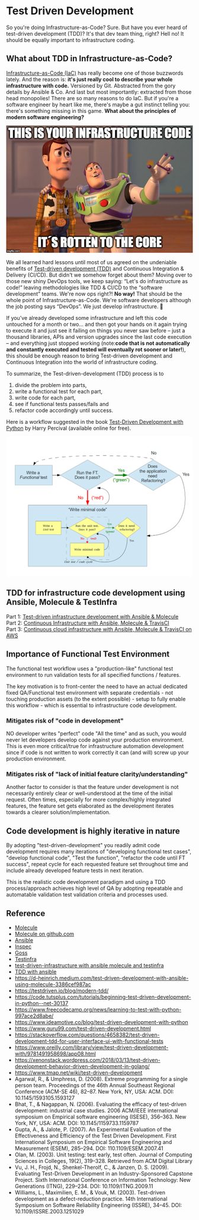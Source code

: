 
# Test Driven Development

So you're doing Infrastructure-as-Code? Sure. But have you ever heard of test-driven development (TDD)? It's that dev team thing, right? Hell no! It should be equally important to infrastructure coding.

## What about TDD in Infrastructure-as-Code?

[Infrastructure-as-Code (IaC)](https://en.wikipedia.org/wiki/Infrastructure_as_code) has really become one of those buzzwords lately. And the reason is: **it's just really cool to describe your whole infrastructure with code.** Versioned by Git. Abstracted from the gory details by Ansible & Co. And last but most importantly: extracted from those head monopolies! There are so many reasons to do IaC. But if you're a software engineer by heart like me, there's maybe a gut instinct telling you: there's something missing in this game. **What about the principles of modern software engineering?**

![test-driven infrastructure meme](./img/9R8s3a8OSOqrUdEBO36Q.jpeg)

We all learned hard lessons until most of us agreed on the undeniable benefits of [Test-driven development (TDD)](https://en.wikipedia.org/wiki/Test-driven_development) and Continuous Integration & Delivery (CI/CD). But didn't we somehow forget about them? Moving over to those new shiny DevOps tools, we keep saying: “Let's do infrastructure as code!” leaving methodologies like TDD & CI/CD to the “software development” teams. We're now ops right?! **No way!** That should be the whole point of Infrastructure-as-Code. We're software developers although the job posting says “DevOps”. We just develop infrastructure. 🙂

If you’ve already developed some infrastructure and left this code untouched for a month or two… and then got your hands on it again trying to execute it and just see it failing on things you never saw before – just a thousand libraries, APIs and version upgrades since the last code execution – and everything just stopped working (note:**code that is not automatically and constantly executed and tested will eventually rot sooner or later!**), this should be enough reason to bring Test-driven development and Continuous Integration into the world of infrastructure coding.

To summarize, the Test-driven-development (TDD) process is to 

1) divide the problem into parts, 
2) write a functional test for each part, 
3) write code for each part, 
4) see if functional tests passes/fails and 
5) refactor code accordingly until success.

Here is a workflow suggested in the book [Test-Driven Development with Python](http://chimera.labs.oreilly.com/books/1234000000754) by Harry Percival (available online for free).

![TDD Workflow Overview](./img/tdd_flowchart_functional_and_unit_with_red_and_green.png)

## TDD for infrastructure code development using Ansible, Molecule & TestInfra

Part 1: [Test-driven infrastructure development with Ansible & Molecule](./test-driven-infrastructure-ansible-molecule-and-testinfra.md)  
Part 2: [Continuous Infrastructure with Ansible, Molecule & TravisCI](tdd-continuous-infrastructure-ansible-molecule-travisci.md)  
Part 3: [Continuous cloud infrastructure with Ansible, Molecule & TravisCI on AWS](tdd-ansible-molecule-travisci-aws.md)

## Importance of Functional Test Environment

The functional test workflow uses a "production-like" functional test environment to run validation tests for all specified functions / features.

The key motivation is to front-center the need to have an actual dedicated fixed QA/Functional test environment with separate credentials - not touching production assets (to the extent possible) - setup to fully enable this workflow - which is essential to infrastructure code development.

### Mitigates risk of "code in development"

NO developer writes "perfect" code "All the time" and as such, you would never let developers develop code against your production environment.  This is even more critical/true for infrastructure automation development since if code is not written to work correctly it can (and will) screw up your production environment.

### Mitigates risk of "lack of initial feature clarity/understanding"

Another factor to consider is that the feature under development is not necessarily entirely clear or well-understood at the time of the initial request.  Often times, especially for more complex/highly integrated features, the feature set gets elaborated as the development iterates towards a clearer solution/implementation.

## Code development is highly iterative in nature

By adopting "test-driven-development" you readily admit code development requires many iterations of "developing functional test cases", "develop functional code", "Test the function", "refactor the code until FT success", repeat cycle for each requested feature set throughout time and include already developed feature tests in next iteration. 

This is the realistic code development paradigm and using a TDD process/approach achieves high level of QA by adopting repeatable and automatable validation test validation criteria and processes used.

## Reference

- [Molecule](https://molecule.readthedocs.io/en/2.20/configuration.html)
- [Molecule on github.com](https://github.com/ansible/molecule)
- [Ansible](https://www.ansible.com/)
- [Inspec](https://www.inspec.io/)
- [Goss](https://goss.rocks/)
- [Testinfra](https://testinfra.readthedocs.io/en/latest/)
- [test-driven-infrastructure with ansible molecule and testinfra](https://blog.codecentric.de/test-driven-infrastructure-ansible-molecule)
- [TDD with ansible](https://d-heinrich.medium.com/test-driven-development-with-ansible-using-molecule-3386cef987ac)
- https://d-heinrich.medium.com/test-driven-development-with-ansible-using-molecule-3386cef987ac
- https://testdriven.io/blog/modern-tdd/
- https://code.tutsplus.com/tutorials/beginning-test-driven-development-in-python--net-30137
- https://www.freecodecamp.org/news/learning-to-test-with-python-997ace2d8abe/
- https://www.ideamotive.co/blog/test-driven-development-with-python
- https://www.guru99.com/test-driven-development.html
- https://stackoverflow.com/questions/4658382/test-driven-development-tdd-for-user-interface-ui-with-functional-tests
- https://www.oreilly.com/library/view/test-driven-development-with/9781491958698/app08.html
- https://xenonstack.wordpress.com/2018/03/13/test-driven-development-behavior-driven-development-in-golang/
- https://www.tmap.net/wiki/test-driven-development
- Agarwal, R., & Umphress, D. (2008). Extreme programming for a single person team. Proceedings of the 46th Annual Southeast Regional Conference (ACM-SE 46), 82–87. New York, NY, USA: ACM. DOI: 10.1145/1593105.1593127 
- Bhat, T., & Nagappan, N. (2006). Evaluating the efficacy of test-driven development: industrial case studies. 2006 ACM/IEEE international symposium on Empirical software engineering (ISESE), 356–363. New York, NY, USA: ACM. DOI: 10.1145/1159733.1159787 
- Gupta, A., & Jalote, P. (2007). An Experimental Evaluation of the Effectiveness and Efficiency of the Test Driven Development. First International Symposium on Empirical Software Engineering and Measurement (ESEM), 285–294. DOI: 110.1109/ESEM.2007.41 
- Olan, M. (2003). Unit testing: test early, test often. Journal of Computing Sciences in Colleges, 19(2), 319–328. Retrieved from ACM Digital Library 
- Vu, J. H., Frojd, N., Shenkel-Therolf, C., & Janzen, D. S. (2009). Evaluating Test-Driven Development in an Industry-Sponsored Capstone Project. Sixth International Conference on Information Technology: New Generations (ITNG), 229–234. DOI: 10.1109/ITNG.2009.11 
- Williams, L., Maximilien, E. M., & Vouk, M. (2003). Test-driven development as a defect-reduction practice. 14th International Symposium on Software Reliability Engineering (ISSRE), 34–45. DOI: 10.1109/ISSRE.2003.1251029

